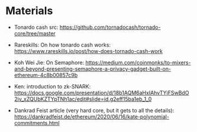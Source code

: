 # Materials

- Tonardo cash src: https://github.com/tornadocash/tornado-core/tree/master

- Rareskills: On how tonardo cash works: https://www.rareskills.io/post/how-does-tornado-cash-work

- Koh Wei Jie: On Semaphore: https://medium.com/coinmonks/to-mixers-and-beyond-presenting-semaphore-a-privacy-gadget-built-on-ethereum-4c8b00857c9b

- Ken: introduction to zk-SNARK: https://docs.google.com/presentation/d/18b1AQM6aHxIAhvTYjFSwBdO2iv_xZQUbKZTYpTNh1ac/edit#slide=id.g2eff15ba1eb_1_0

- Dankrad Feist article (very hard core, but it gets to all the details): https://dankradfeist.de/ethereum/2020/06/16/kate-polynomial-commitments.html
